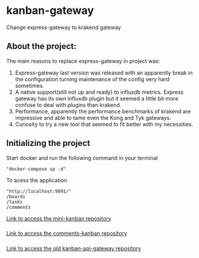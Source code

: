 # kanban-gateway

Change express-gateway to krakend gateway

<h2>About the project:</h2>
<p>The main reasons to replace express-gateway in project was: </p>

1. Express-gateway last version was released with an apparently break in the configuration turning maintenance of the config very hard sometimes. 
2. A native support(still not up and ready) to influxdb metrics. Express gateway has its own influxdb plugin but it seemed a little bit more confuse to deal with plugins than krakend. 
3. Performance, apparently the performance benchmarks of krakend are impressive and able to tame even the Kong and Tyk gateways. 
4. Curiosity to try a new tool that seemed to fit better with my necessities.

<h2>Initializing the project</h2>
<p>Start docker and run the following command in your terminal</p>

```
"docker-compose up -d"
```

<p>To acess the application</p>

```
"http://localhost:9091/"
/boards
/tasks
/comments
```

[Link to access the mini-kanban repository](https://github.com/KevinDaSilvaS/Mini-Kanban "mini-kanban repository")
###
[Link to access the comments-kanban repository](https://github.com/KevinDaSilvaS/comments-kanban "comments-kanban repository")
###
[Link to access the old kanban-api-gateway repository](https://github.com/KevinDaSilvaS/kanban-api-gateway "kanban-api-gateway repository")
